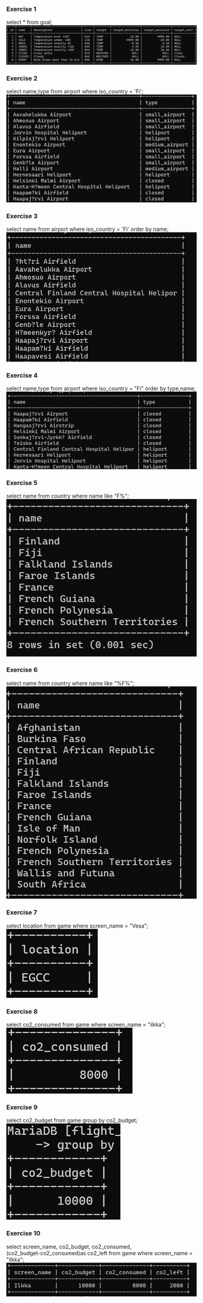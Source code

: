 ### Exercise 1
select * from goal;
![screenshot](img/ast1/1-1.png)
### Exercise 2
select name,type from airport
where iso_country = 'Fi';
![screenshot](img/ast1/1-2.png)
### Exercise 3
select name from airport
where iso_country = 'Fi'
order by name;
![screenshot](img/ast1/1-3.png)
### Exercise 4
select name,type from airport
where iso_country = "Fi"
order by type,name;
![screenshot](img/ast1/1-4.png)
### Exercise 5
select name from country
where name like "F%";
![screenshot](img/ast1/1-5.png)
### Exercise 6
select name from country
where name like "%F%";
![screenshot](img/ast1/1-6.png)
### Exercise 7
select location from game
where screen_name = "Vesa";
![screenshot](img/ast1/1-7.png)
### Exercise 8
select co2_consumed from game
where screen_name = "ilkka";
![screenshot](img/ast1/1-8.png)
### Exercise 9
select co2_budget from game
group by co2_budget;
![screenshot](img/ast1/1-9.png)
### Exercise 10
select screen_name, co2_budget, co2_consumed,  
(co2_budget-co2_consumed)as co2_left 
from game 
where screen_name = "ilkka";
![screenshot](img/ast1/1-10.png)